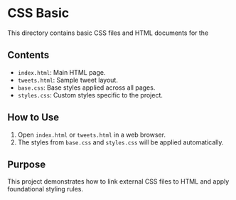 # CSS Basic

This directory contains basic CSS files and HTML documents for the 

## Contents

- `index.html`: Main HTML page.
- `tweets.html`: Sample tweet layout.
- `base.css`: Base styles applied across all pages.
- `styles.css`: Custom styles specific to the project.

## How to Use

1. Open `index.html` or `tweets.html` in a web browser.
2. The styles from `base.css` and `styles.css` will be applied automatically.

## Purpose

This project demonstrates how to link external CSS files to HTML and apply foundational styling rules.
